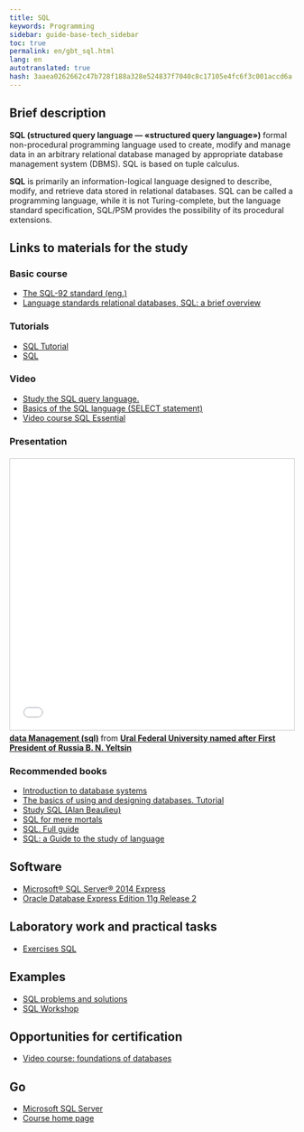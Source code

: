 ```yaml
--- 
title: SQL 
keywords: Programming 
sidebar: guide-base-tech_sidebar 
toc: true 
permalink: en/gbt_sql.html 
lang: en 
autotranslated: true 
hash: 3aaea0262662c47b728f188a328e524837f7040c8c17105e4fc6f3c001accd6a 
--- 
```

## Brief description 

**SQL (structured query language — «structured query language»)** formal non-procedural programming language used to create, modify and manage data in an arbitrary relational database managed by appropriate database management system (DBMS). SQL is based on tuple calculus. 

**SQL** is primarily an information-logical language designed to describe, modify, and retrieve data stored in relational databases. SQL can be called a programming language, while it is not Turing-complete, but the language standard specification, SQL/PSM provides the possibility of its procedural extensions. 

## Links to materials for the study 

### Basic course 

* [The SQL-92 standard (eng.)](http://www.contrib.andrew.cmu.edu/~shadow/sql/sql1992.txt) 
* [Language standards relational databases, SQL: a brief overview](http://citforum.ru/database/articles/art_2.shtml) 

### Tutorials 

* [SQL Tutorial](http://www.w3schools.com/sql/default.asp) 
* [SQL](https://sql-language.ru/) 

### Video 

* [Study the SQL query language.](https://www.youtube.com/playlist?list=PLeYxjiX1MAInukqt-0XKbG9qP2j0QovZH) 
* [Basics of the SQL language (SELECT statement)](https://www.youtube.com/playlist?list=PLN8vGBeK3TUrCfB6EdES5oQtXXTXFPnzT) 
* [Video course SQL Essential](https://www.youtube.com/playlist?list=PLvItDmb0sZw_NDm3pDMQ4_9bV_zKzBmNv) 

### Presentation 

<div class="thumb-wrap" style="margin-top: 20px; margin-bottom: 20px"> 
<iframe src="//www.slideshare.net/slideshow/embed_code/key/sNbdyrcZScFyDD" width="854" height="480" frameborder="0" marginwidth="0" marginheight="0" scrolling="no" style="border:1px solid #CCC; border-width:1px; margin-bottom:5px; max-width: 100%;" allowfullscreen> </iframe> <div style="margin-bottom:5px"> <strong> <a href="//www.slideshare.net/lavrov/sql-4659581" title="data Management (sql)" target="_blank">data Management (sql)</a> </strong> from <strong><a target="_blank" href="//www.slideshare.net/lavrov">Ural Federal University named after First President of Russia B. N. Yeltsin</a></strong> </div> 
</div> 

### Recommended books 

* [Introduction to database systems](http://www.ozon.ru/context/detail/id/136880774/) 
* [The basics of using and designing databases. Tutorial](http://www.ozon.ru/context/detail/id/34086181/) 
* [Study SQL (Alan Beaulieu)](http://www.ozon.ru/context/detail/id/3291513/) 
* [SQL for mere mortals](http://www.ozon.ru/context/detail/id/24939188/) 
* [SQL. Full guide](http://www.ozon.ru/context/detail/id/31124973/) 
* [SQL: a Guide to the study of language](https://books.google.ru/books?id=XVnRAAAAQBAJ&pg=PA15&lpg=PA15&dq=sql:1992&source=bl&ots=IydSQak2Iz&sig=TplQOrfotnkk8qfE6vkb9kTrHX4&hl=ru&sa=X&ved=0ahUKEwiwosm2tfvRAhVMMJoKHTM0CAMq6aeirtahzglv=onepage&q=sql:1992&f=false) 

## Software 

* [Microsoft® SQL Server® 2014 Express](https://www.microsoft.com/ru-ru/download/details.aspx?id=42299) 
* [Oracle Database Express Edition 11g Release 2](http://www.oracle.com/technetwork/database/database-technologies/express-edition/downloads/index.html) 

## Laboratory work and practical tasks 

* [Exercises SQL](http://sql-ex.ru/) 

## Examples 

* [SQL problems and solutions](http://www.sql-tutorial.ru/ru/content.html) 
* [SQL Workshop](https://www.youtube.com/playlist?list=PLvItDmb0sZw-WX3dpyJJcuIyy6i2dT7FA) 

## Opportunities for certification 

* [Video course: foundations of databases](https://geekbrains.ru/courses/86) 

## Go 

* [Microsoft SQL Server](gbt_mssql.html) 
* [Course home page](gbt_landing-page.html) 



